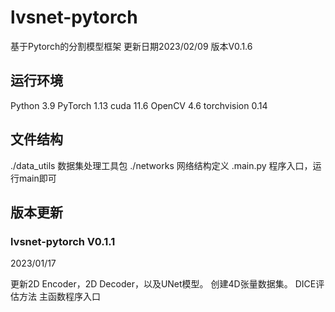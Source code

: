 # lvsnet-pytorch

基于Pytorch的分割模型框架
更新日期2023/02/09
版本V0.1.6

## 运行环境

Python 3.9
PyTorch 1.13
cuda 11.6
OpenCV 4.6
torchvision 0.14

## 文件结构
./data_utils 数据集处理工具包
./networks 网络结构定义
.main.py 程序入口，运行main即可

## 版本更新

### lvsnet-pytorch V0.1.1

2023/01/17

更新2D Encoder，2D Decoder，以及UNet模型。
创建4D张量数据集。
DICE评估方法
主函数程序入口
